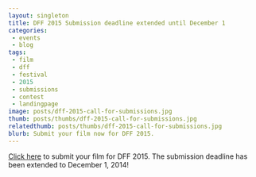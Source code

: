 ```yaml
---
layout: singleton
title: DFF 2015 Submission deadline extended until December 1
categories:
 - events
 - blog
tags:
 - film
 - dff
 - festival
 - 2015
 - submissions
 - contest
 - landingpage
image: posts/dff-2015-call-for-submissions.jpg
thumb: posts/thumbs/dff-2015-call-for-submissions.jpg
relatedthumb: posts/thumbs/dff-2015-call-for-submissions.jpg
blurb: Submit your film now for DFF 2015.
---
```


<a href="/submit/">Click here</a> to submit your film for DFF 2015. The submission deadline has been extended to December 1, 2014!
